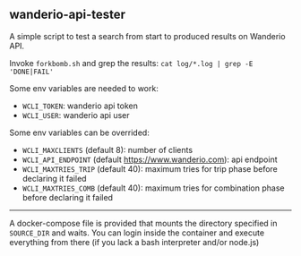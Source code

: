 wanderio-api-tester
----------------------

A simple script to test a search from start to produced results on Wanderio API.

Invoke `forkbomb.sh` and grep the results: `cat log/*.log | grep -E 'DONE|FAIL'`

Some env variables are needed to work:
* `WCLI_TOKEN`: wanderio api token
* `WCLI_USER`: wanderio api user

Some env variables can be overrided:
* `WCLI_MAXCLIENTS` (default 8): number of clients
* `WCLI_API_ENDPOINT` (default https://www.wanderio.com): api endpoint
* `WCLI_MAXTRIES_TRIP` (default 40): maximum tries for trip phase before declaring it failed
* `WCLI_MAXTRIES_COMB` (default 40): maximum tries for combination phase before declaring it failed


-----------------------

A docker-compose file is provided that mounts the directory specified in `SOURCE_DIR` and waits. You can login inside the container and execute everything from there (if you lack a bash interpreter and/or node.js)
